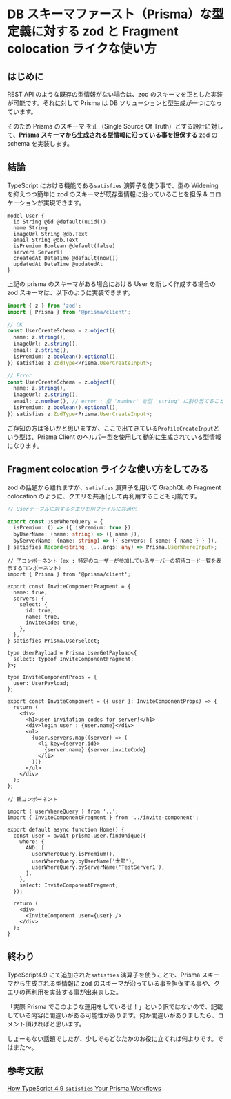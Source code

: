# DB スキーマファースト（Prisma）な型定義に対する zod と Fragment colocation ライクな使い方

## はじめに

REST API のような既存の型情報がない場合は、zod のスキーマを正とした実装が可能です。それに対して Prisma は DB ソリューションと型生成が一つになっています。

そのため Prisma のスキーマ を正（Single Source Of Truth）とする設計に対して、**Prisma スキーマから生成される型情報に沿っている事を担保する** zod の schema を実装します。

## 結論

TypeScript における機能である`satisfies` 演算子を使う事で、型の Widening を抑えつつ簡単に zod のスキーマが既存型情報に沿っていることを担保 & コロケーションが実現できます。

```prisma
model User {
  id String @id @default(uuid())
  name String
  imageUrl String @db.Text
  email String @db.Text
  isPremium Boolean @default(false)
  servers Server[]
  createdAt DateTime @default(now())
  updatedAt DateTime @updatedAt
}
```

上記の prisma のスキーマがある場合における User を新しく作成する場合の zod スキーマは、以下のように実装できます。

```ts
import { z } from 'zod';
import { Prisma } from '@prisma/client';

// OK
const UserCreateSchema = z.object({
  name: z.string(),
  imageUrl: z.string(),
  email: z.string(),
  isPremium: z.boolean().optional(),
}) satisfies z.ZodType<Prisma.UserCreateInput>;

// Error
const UserCreateSchema = z.object({
  name: z.string(),
  imageUrl: z.string(),
  email: z.number(), // error : 型 'number' を型 'string' に割り当てることはできません。
  isPremium: z.boolean().optional(),
}) satisfies z.ZodType<Prisma.UserCreateInput>;
```

ご存知の方は多いかと思いますが、ここで出てきている`ProfileCreateInput`という型は、Prisma Client のヘルパー型を使用して動的に生成されている型情報になります。

## Fragment colocation ライクな使い方をしてみる

zod の話題から離れますが、`satisfies` 演算子を用いて GraphQL の Fragment colocation のように、クエリを共通化して再利用することも可能です。

```ts
// Userテーブルに対するクエリを別ファイルに共通化

export const userWhereQuery = {
  isPremium: () => ({ isPremium: true }),
  byUserName: (name: string) => ({ name }),
  byServerName: (name: string) => ({ servers: { some: { name } } }),
} satisfies Record<string, (...args: any) => Prisma.UserWhereInput>;
```

```tsx
// 子コンポーネント（ex : 特定のユーザーが参加しているサーバーの招待コード一覧を表示するコンポーネント）
import { Prisma } from '@prisma/client';

export const InviteComponentFragment = {
  name: true,
  servers: {
    select: {
      id: true,
      name: true,
      inviteCode: true,
    },
  },
} satisfies Prisma.UserSelect;

type UserPayload = Prisma.UserGetPayload<{
  select: typeof InviteComponentFragment;
}>;

type InviteComponentProps = {
  user: UserPayload;
};

export const InviteComponent = ({ user }: InviteComponentProps) => {
  return (
    <div>
      <h1>user invitation codes for server!</h1>
      <div>login user : {user.name}</div>
      <ul>
        {user.servers.map((server) => (
          <li key={server.id}>
            {server.name}:{server.inviteCode}
          </li>
        ))}
      </ul>
    </div>
  );
};
```

```tsx
// 親コンポーネント

import { userWhereQuery } from '..';
import { InviteComponentFragment } from '../invite-component';

export default async function Home() {
  const user = await prisma.user.findUnique({
    where: {
      AND: [
        userWhereQuery.isPremium(),
        userWhereQuery.byUserName('太郎'),
        userWhereQuery.byServerName('TestServer1'),
      ],
    },
    select: InviteComponentFragment,
  });

  return (
    <div>
      <InviteComponent user={user} />
    </div>
  );
}
```

## 終わり

TypeScript4.9 にて追加された`satisfies` 演算子を使うことで、Prisma スキーマから生成される型情報に zod のスキーマが沿っている事を担保する事や、クエリの再利用を実装する事が出来ました。

「実際 Prisma でこのような運用をしているぜ！」という訳ではないので、記載している内容に間違いがある可能性があります。何か間違いがありましたら、コメント頂ければと思います。

しょーもない話題でしたが、少しでもどなたかのお役に立てれば何よりです。ではまた〜。

## 参考文献

[How TypeScript 4.9 `satisfies` Your Prisma Workflows](https://www.prisma.io/blog/satisfies-operator-ur8ys8ccq7zb)
